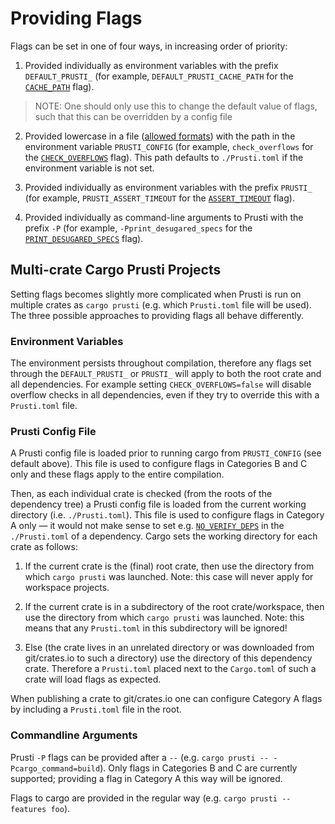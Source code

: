# Providing Flags

Flags can be set in one of four ways, in increasing order of priority:

1. Provided individually as environment variables with the prefix `DEFAULT_PRUSTI_` (for example, `DEFAULT_PRUSTI_CACHE_PATH` for the [`CACHE_PATH`](flags.md#cache_path) flag).
> NOTE: One should only use this to change the default value of flags, such that this can be overridden by a config file

2. Provided lowercase in a file ([allowed formats](https://docs.rs/config/latest/config/enum.FileFormat.html)) with the path in the environment variable `PRUSTI_CONFIG` (for example, `check_overflows` for the [`CHECK_OVERFLOWS`](flags.md#check_overflows) flag). This path defaults to `./Prusti.toml` if the environment variable is not set.<a name="flags-2"></a>

3. Provided individually as environment variables with the prefix `PRUSTI_` (for example, `PRUSTI_ASSERT_TIMEOUT` for the [`ASSERT_TIMEOUT`](flags.md#assert_timeout) flag).

4. Provided individually as command-line arguments to Prusti with the prefix `-P` (for example, `-Pprint_desugared_specs` for the [`PRINT_DESUGARED_SPECS`](flags.md#print_desugared_specs) flag).

## Multi-crate Cargo Prusti Projects

Setting flags becomes slightly more complicated when Prusti is run on multiple crates as `cargo prusti` (e.g. which `Prusti.toml` file will be used). The three possible approaches to providing flags all behave differently.

### Environment Variables

The environment persists throughout compilation, therefore any flags set through the `DEFAULT_PRUSTI_` or `PRUSTI_` will apply to both the root crate and all dependencies. For example setting `CHECK_OVERFLOWS=false` will disable overflow checks in all dependencies, even if they try to override this with a `Prusti.toml` file.

### Prusti Config File

A Prusti config file is loaded prior to running cargo from `PRUSTI_CONFIG` (see default above). This file is used to configure flags in Categories B and C only and these flags apply to the entire compilation.

Then, as each individual crate is checked (from the roots of the dependency tree) a Prusti config file is loaded from the current working directory (i.e. `./Prusti.toml`). This file is used to configure flags in Category A only — it would not make sense to set e.g. [`NO_VERIFY_DEPS`](flags.md#no_verify_deps) in the `./Prusti.toml` of a dependency. Cargo sets the working directory for each crate as follows:

1. If the current crate is the (final) root crate, then use the directory from which `cargo prusti` was launched. Note: this case will never apply for workspace projects.

2. If the current crate is in a subdirectory of the root crate/workspace, then use the directory from which `cargo prusti` was launched. Note: this means that any `Prusti.toml` in this subdirectory will be ignored!

3. Else (the crate lives in an unrelated directory or was downloaded from git/crates.io to such a directory) use the directory of this dependency crate. Therefore a `Prusti.toml` placed next to the `Cargo.toml` of such a crate will load flags as expected.

When publishing a crate to git/crates.io one can configure Category A flags by including a `Prusti.toml` file in the root.

### Commandline Arguments

 Prusti `-P` flags can be provided after a `--` (e.g. `cargo prusti -- -Pcargo_command=build`). Only flags in Categories B and C are currently supported; providing a flag in Category A this way will be ignored.

Flags to cargo are provided in the regular way (e.g. `cargo prusti --features foo`).
